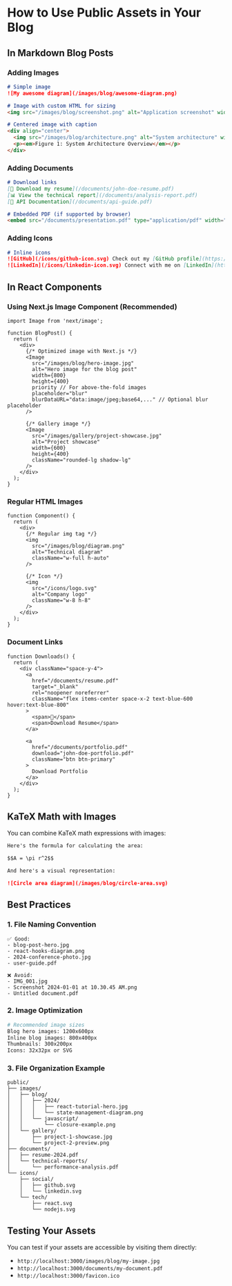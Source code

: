 # How to Use Public Assets in Your Blog

## In Markdown Blog Posts

### Adding Images

```markdown
# Simple image
![My awesome diagram](/images/blog/awesome-diagram.png)

# Image with custom HTML for sizing
<img src="/images/blog/screenshot.png" alt="Application screenshot" width="600" height="400" />

# Centered image with caption
<div align="center">
  <img src="/images/blog/architecture.png" alt="System architecture" width="800" />
  <p><em>Figure 1: System Architecture Overview</em></p>
</div>
```

### Adding Documents

```markdown
# Download links
[📄 Download my resume](/documents/john-doe-resume.pdf)
[📊 View the technical report](/documents/analysis-report.pdf)
[🔗 API Documentation](/documents/api-guide.pdf)

# Embedded PDF (if supported by browser)
<embed src="/documents/presentation.pdf" type="application/pdf" width="100%" height="600px" />
```

### Adding Icons

```markdown
# Inline icons
![GitHub](/icons/github-icon.svg) Check out my [GitHub profile](https://github.com/username)
![LinkedIn](/icons/linkedin-icon.svg) Connect with me on [LinkedIn](https://linkedin.com/in/username)
```

## In React Components

### Using Next.js Image Component (Recommended)

```tsx
import Image from 'next/image';

function BlogPost() {
  return (
    <div>
      {/* Optimized image with Next.js */}
      <Image 
        src="/images/blog/hero-image.jpg" 
        alt="Hero image for the blog post"
        width={800}
        height={400}
        priority // For above-the-fold images
        placeholder="blur"
        blurDataURL="data:image/jpeg;base64,..." // Optional blur placeholder
      />
      
      {/* Gallery image */}
      <Image 
        src="/images/gallery/project-showcase.jpg" 
        alt="Project showcase"
        width={600}
        height={400}
        className="rounded-lg shadow-lg"
      />
    </div>
  );
}
```

### Regular HTML Images

```tsx
function Component() {
  return (
    <div>
      {/* Regular img tag */}
      <img 
        src="/images/blog/diagram.png" 
        alt="Technical diagram" 
        className="w-full h-auto"
      />
      
      {/* Icon */}
      <img 
        src="/icons/logo.svg" 
        alt="Company logo" 
        className="w-8 h-8"
      />
    </div>
  );
}
```

### Document Links

```tsx
function Downloads() {
  return (
    <div className="space-y-4">
      <a 
        href="/documents/resume.pdf" 
        target="_blank" 
        rel="noopener noreferrer"
        className="flex items-center space-x-2 text-blue-600 hover:text-blue-800"
      >
        <span>📄</span>
        <span>Download Resume</span>
      </a>
      
      <a 
        href="/documents/portfolio.pdf" 
        download="john-doe-portfolio.pdf"
        className="btn btn-primary"
      >
        Download Portfolio
      </a>
    </div>
  );
}
```

## KaTeX Math with Images

You can combine KaTeX math expressions with images:

```markdown
Here's the formula for calculating the area:

$$A = \pi r^2$$

And here's a visual representation:

![Circle area diagram](/images/blog/circle-area.svg)
```

## Best Practices

### 1. File Naming Convention
```
✅ Good:
- blog-post-hero.jpg
- react-hooks-diagram.png
- 2024-conference-photo.jpg
- user-guide.pdf

❌ Avoid:
- IMG_001.jpg
- Screenshot 2024-01-01 at 10.30.45 AM.png
- Untitled document.pdf
```

### 2. Image Optimization
```bash
# Recommended image sizes
Blog hero images: 1200x600px
Inline blog images: 800x400px
Thumbnails: 300x200px
Icons: 32x32px or SVG
```

### 3. File Organization Example
```
public/
├── images/
│   ├── blog/
│   │   ├── 2024/
│   │   │   ├── react-tutorial-hero.jpg
│   │   │   └── state-management-diagram.png
│   │   └── javascript/
│   │       └── closure-example.png
│   └── gallery/
│       ├── project-1-showcase.jpg
│       └── project-2-preview.png
├── documents/
│   ├── resume-2024.pdf
│   └── technical-reports/
│       └── performance-analysis.pdf
└── icons/
    ├── social/
    │   ├── github.svg
    │   └── linkedin.svg
    └── tech/
        ├── react.svg
        └── nodejs.svg
```

## Testing Your Assets

You can test if your assets are accessible by visiting them directly:
- `http://localhost:3000/images/blog/my-image.jpg`
- `http://localhost:3000/documents/my-document.pdf`
- `http://localhost:3000/favicon.ico`
